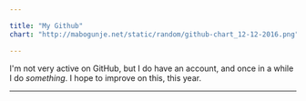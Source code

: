 ```yaml
---

title: "My Github"
chart: "http://mabogunje.net/static/random/github-chart_12-12-2016.png"

---
```

I'm not very active on GitHub, but I do have an account, and once in a while I do *something*. I hope to improve on this, this year.
<hr />
